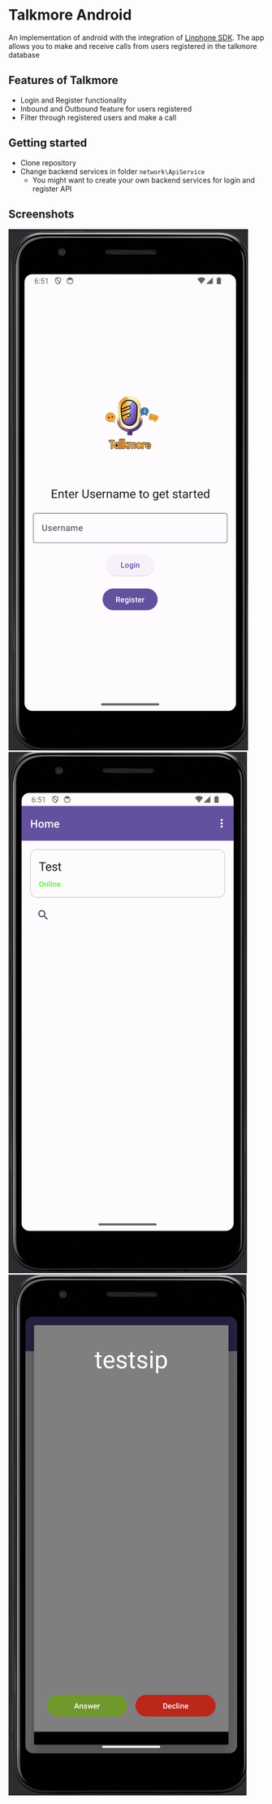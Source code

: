# Talkmore Android

An implementation of android with the integration of [Linphone SDK](https://download.linphone.org/releases/docs/liblinphone/latest/java/). 
The app allows you to make and receive calls from users registered in the talkmore database

## Features of Talkmore

- Login and Register functionality
- Inbound and Outbound feature for users registered
- Filter through registered users and make a call

## Getting started

- Clone repository 
- Change backend services in folder `network\ApiService`
  - You might want to create your own backend services for login and register API

## Screenshots
![login](screenshots/1.png) ![dashboard](screenshots/3.png) ![incoming](screenshots/2.png)